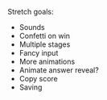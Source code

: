 Stretch goals:
* Sounds
* Confetti on win
* Multiple stages
* Fancy input
* More animations
* Animate answer reveal?
* Copy score
* Saving